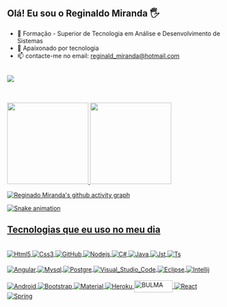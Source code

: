 ## Olá! Eu sou o Reginaldo Miranda 🖐️
- 🌱 Formação - Superior de Tecnologia em Análise e Desenvolvimento de Sistemas
- 🔭 Apaixonado por tecnologia
- 📫 contacte-me no email: reginald_miranda@hotmail.com
 
<div style="display: inline_block"><br/>
<div style="display: inline_block"> 
<a href="https://www.linkedin.com/in/reginaldo-miranda" target="_blank">
<img class="is-rounded" src="https://img.shields.io/badge/LinkedIn-0077B5?style=for-the-badge&logo=linkedin&logoColor=white"></a></p>
</div><br/>
  
<div style="display: inline_block"><br/>
<div style="display: inline_block">
  <a href="https://github.com/regi1297">
  <img height="190em" src="https://github-readme-stats.vercel.app/api?username=regi1297&show_icons=true&theme=dracula&include_all_commits=true&count_private=true"/>
  <img height="190em" src="https://github-readme-stats.vercel.app/api/top-langs/?username=regi1297&layout=compact&langs_count=7&theme=dracula"/>
    
  ![Reginado Miranda's github activity graph](https://activity-graph.herokuapp.com/graph?username=regi1297&show_icons=true&bg_color=193549&color=e580ff&line=40ff00&point=ecad49&area=true&hide_border=falso)
  
  ![Snake animation](https://github.com/regi1297/regi1297/blob/output/github-contribution-grid-snake.svg)
 
   
## Tecnologias que eu uso no meu dia
 
<div style="display: inline_block"><br/>
<div style="display: inline_block">
  <img align="center" alt="Html5" src="https://img.shields.io/badge/HTML5-E34F26?style=for-the-badge&logo=html5&logoColor=white" />
  <img align="center" alt="Css3" src="https://img.shields.io/badge/CSS3-1572B6?style=for-the-badge&logo=css3&logoColor=white" />
  <img align="center" alt="GitHub" src="https://img.shields.io/badge/GitHub-100000?style=for-the-badge&logo=github&logoColor=white" />
  <img align="center" alt="Nodejs" src="https://img.shields.io/badge/Node.js-43853D?style=for-the-badge&logo=node.js&logoColor=white" />
  <img align="center" alt="C#" src="https://img.shields.io/badge/C%23-239120?style=for-the-badge&logo=c-sharp&logoColor=white" />
  <img align="center" alt="Java" src="https://img.shields.io/badge/Java-ED8B00?style=for-the-badge&logo=java&logoColor=white" />
  <img align="center" alt="Jst" src="https://img.shields.io/badge/JavaScript-F7DF1E?style=for-the-badge&logo=javascript&logoColor=black" />
  <img align="center" alt="Ts" src="https://img.shields.io/badge/TypeScript-007ACC?style=for-the-badge&logo=typescript&logoColor=white" />
 </div><br/>
 
<div style="display: inline_block">
 <img align="center" alt="Angular" src="https://img.shields.io/badge/Angular-DD0031?style=for-the-badge&logo=angular&logoColor=white" />
 <img align="center" alt="Mysql" src="https://img.shields.io/badge/MySQL-00000F?style=for-the-badge&logo=mysql&logoColor=white" />
 <img align="center" alt="Postgre" src="https://img.shields.io/badge/PostgreSQL-316192?style=for-the-badge&logo=postgresql&logoColor=white" />
 <img align="center" alt="Visual_Studio_Code" src="https://img.shields.io/badge/Visual_Studio_Code-0078D4?style=for-the-badge&logo=visual%20studio%20code&logoColor=white" />
 <img align="center" alt="Eclipse" src="https://img.shields.io/badge/Eclipse-2C2255?style=for-the-badge&logo=eclipse&logoColor=white" />
 <img align="center" alt="Intellij" src="https://img.shields.io/badge/IntelliJ_IDEA-000000.svg?style=for-the-badge&logo=intellij-idea&logoColor=white" />

</div><br/>

<div style="display: inline_block">
 <img align="center" alt="Android" src="https://img.shields.io/badge/Android-3DDC84?style=for-the-badge&logo=android&logoColor=white" />
 <img align="center" alt="Bootstrap" src="https://img.shields.io/badge/Bootstrap-563D7C?style=for-the-badge&logo=bootstrap&logoColor=white"/>
 <img align="center" alt="Material" src="https://img.shields.io/badge/Material--UI-0081CB?style=for-the-badge&logo=material-ui&logoColor=white"/>
 <img align="center" alt="Heroku" src="https://img.shields.io/badge/Heroku-430098?style=for-the-badge&logo=heroku&logoColor=white"/>
 <img align="center" alt="BULMA" src="https://bulma.io/images/bulma-logo.png"  width="90" height="28"/>
 <img align="center" alt="React" src="https://img.shields.io/badge/React-20232A?style=for-the-badge&logo=react&logoColor=61DAFB"/>
 <img align="center" alt="Spring" src="https://img.shields.io/badge/Spring-6DB33F?style=for-the-badge&logo=spring&logoColor=white"/>
  	
</div><br/>
